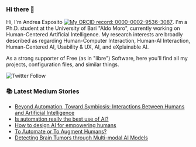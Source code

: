 ### Hi there 👋

Hi, I'm Andrea Esposito [![My ORCID record: 0000-0002-9536-3087](https://info.orcid.org/wp-content/uploads/2019/11/orcid_16x16.png)](https://orcid.org/0000-0002-9536-3087). I'm a Ph.D. student at the University of Bari "Aldo Moro", currently working on Human-Centered Artificial Intelligence. My research interests are broadly described as regarding Human-Computer Interaction, Human-AI Interaction, Human-Centered AI, Usability & UX, AI, and eXplainable AI.

As a strong supporter of Free (as in "libre") Software, here you'll find all my projects, configuration files, and similar things.

![Twitter Follow](https://img.shields.io/twitter/follow/espositoandrea_?label=Follow%20me%21&style=social)

### 📚 Latest Medium Stories
<!-- MEDIUM-STORY-LIST:START -->
- [Beyond Automation, Toward Symbiosis: Interactions Between Humans and Artificial Intelligence](https://espositoandrea.medium.com/beyond-automation-toward-symbiosis-interactions-between-humans-and-artificial-intelligence-0f5218495063?source=rss-a841ccff2a2d------2)
- [Is automation really the best use of AI?](https://ai.gopubby.com/is-automation-really-the-best-use-of-ai-9620352ab531?source=rss-a841ccff2a2d------2)
- [How to design AI for empowering humans](https://medium.com/design-bootcamp/how-to-design-ai-for-empowering-humans-9d7cf49fe6c4?source=rss-a841ccff2a2d------2)
- [To Automate or To Augment Humans?](https://ai.gopubby.com/to-automate-or-to-augment-humans-c3f805d35d55?source=rss-a841ccff2a2d------2)
- [Detecting Brain Tumors through Multi-modal AI Models](https://espositoandrea.medium.com/detecting-brain-tumors-through-multi-modal-ai-models-416c89edcc78?source=rss-a841ccff2a2d------2)
<!-- MEDIUM-STORY-LIST:END -->

